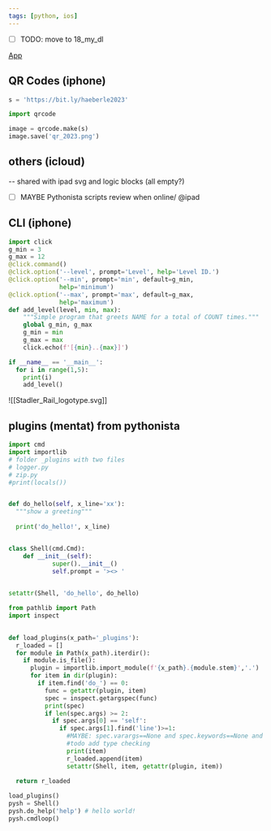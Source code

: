 ```yaml
---
tags: [python, ios]
---
```


- [ ] TODO: move to 18_my_dl

[App](pythonista://)

## QR Codes (iphone)

```python
s = 'https://bit.ly/haeberle2023'

import qrcode

image = qrcode.make(s)
image.save('qr_2023.png')
```


## others (icloud)
-- shared with ipad
svg and logic blocks (all empty?)
- [ ] MAYBE Pythonista scripts review when online/ @ipad

## CLI (iphone)

```python
import click
g_min = 3
g_max = 12
@click.command()
@click.option('--level', prompt='Level', help='Level ID.')
@click.option('--min', prompt='min', default=g_min,
              help='minimum')
@click.option('--max', prompt='max', default=g_max,
              help='maximum')
def add_level(level, min, max):
    """Simple program that greets NAME for a total of COUNT times."""
    global g_min, g_max
    g_min = min
    g_max = max
    click.echo(f'[{min}..{max}]')

if __name__ == '__main__':
  for i in range(1,5):
    print(i)
    add_level()
``` 

![[Stadler_Rail_logotype.svg]]

## plugins (mentat) from pythonista

```python
import cmd
import importlib
# folder _plugins with two files
# logger.py
# zip.py
#print(locals())


def do_hello(self, x_line='xx'): 
  """show a greeting"""
  
  print('do_hello!', x_line)


class Shell(cmd.Cmd):
    def __init__(self):
    		super().__init__()
    		self.prompt = '><> '
    	

setattr(Shell, 'do_hello', do_hello)   

from pathlib import Path
import inspect
 

def load_plugins(x_path='_plugins'):
  r_loaded = []
  for module in Path(x_path).iterdir():
    if module.is_file():
      plugin = importlib.import_module(f'{x_path}.{module.stem}','.')
      for item in dir(plugin):
        if item.find('do_') == 0:
          func = getattr(plugin, item)
          spec = inspect.getargspec(func)
          print(spec)
          if len(spec.args) >= 2:
            if spec.args[0] == 'self':
              if spec.args[1].find('line')>=1:       
                #MAYBE: spec.varargs==None and spec.keywords==None and spec.defaults==None         
                #todo add type checking
                print(item)
                r_loaded.append(item)
                setattr(Shell, item, getattr(plugin, item)) 
          
  return r_loaded

load_plugins()
pysh = Shell()
pysh.do_help('help') # hello world!
pysh.cmdloop()
```    